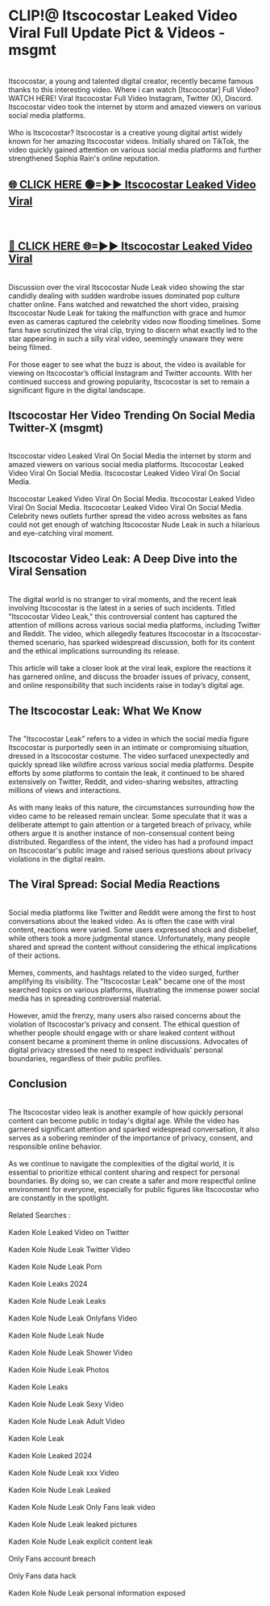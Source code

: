 # CLIP!@ Itscocostar Leaked Video Viral Full Update Pict & Videos - msgmt
<br>
Itscocostar, a young and talented digital creator, recently became famous thanks to this interesting video. Where i can watch [Itscocostar] Full Video? WATCH HERE! Viral Itscocostar Full Video Instagram, Twitter (X), Discord. Itscocostar video took the internet by storm and amazed viewers on various social media platforms.
<br><br>
Who is Itscocostar? Itscocostar is a creative young digital artist widely known for her amazing Itscocostar videos. Initially shared on TikTok, the video quickly gained attention on various social media platforms and further strengthened Sophia Rain's online reputation.
<br>
<h2><a href="https://bestclip.site?title=Itscocostar">🌐 CLICK HERE 🟢=►► Itscocostar Leaked Video Viral</a></h2>
<br>
<h2><a href="https://bestclip.site?title=Itscocostar">🔴 CLICK HERE 🌐=►► Itscocostar Leaked Video Viral</a></h2>
<br>
Discussion over the viral Itscocostar Nude Leak video showing the star candidly dealing with sudden wardrobe issues dominated pop culture chatter online. Fans watched and rewatched the short video, praising Itscocostar Nude Leak for taking the malfunction with grace and humor even as cameras captured the celebrity video now flooding timelines. Some fans have scrutinized the viral clip, trying to discern what exactly led to the star appearing in such a silly viral video, seemingly unaware they were being filmed.
<br><br>
For those eager to see what the buzz is about, the video is available for viewing on Itscocostar’s official Instagram and Twitter accounts. With her continued success and growing popularity, Itscocostar is set to remain a significant figure in the digital landscape.
<br>
<h2>Itscocostar Her Video Trending On Social Media Twitter-X (msgmt)</h2>
<br>
Itscocostar video Leaked Viral On Social Media the internet by storm and amazed viewers on various social media platforms. Itscocostar Leaked Video Viral On Social Media. Itscocostar Leaked Video Viral On Social Media.
<br><br>
Itscocostar Leaked Video Viral On Social Media. Itscocostar Leaked Video Viral On Social Media. Itscocostar Leaked Video Viral On Social Media. Celebrity news outlets further spread the video across websites as fans could not get enough of watching Itscocostar Nude Leak in such a hilarious and eye-catching viral moment.
<br>
<h2>Itscocostar Video Leak: A Deep Dive into the Viral Sensation</h2>
<br>
The digital world is no stranger to viral moments, and the recent leak involving Itscocostar is the latest in a series of such incidents. Titled "Itscocostar Video Leak," this controversial content has captured the attention of millions across various social media platforms, including Twitter and Reddit. The video, which allegedly features Itscocostar in a Itscocostar-themed scenario, has sparked widespread discussion, both for its content and the ethical implications surrounding its release.
<br><br>
This article will take a closer look at the viral leak, explore the reactions it has garnered online, and discuss the broader issues of privacy, consent, and online responsibility that such incidents raise in today’s digital age.
<br>
<h2>The Itscocostar Leak: What We Know</h2>
<br>
The "Itscocostar Leak" refers to a video in which the social media figure Itscocostar is purportedly seen in an intimate or compromising situation, dressed in a Itscocostar costume. The video surfaced unexpectedly and quickly spread like wildfire across various social media platforms. Despite efforts by some platforms to contain the leak, it continued to be shared extensively on Twitter, Reddit, and video-sharing websites, attracting millions of views and interactions.
<br><br>
As with many leaks of this nature, the circumstances surrounding how the video came to be released remain unclear. Some speculate that it was a deliberate attempt to gain attention or a targeted breach of privacy, while others argue it is another instance of non-consensual content being distributed. Regardless of the intent, the video has had a profound impact on Itscocostar's public image and raised serious questions about privacy violations in the digital realm.
<br>
<h2>The Viral Spread: Social Media Reactions</h2>
<br>
Social media platforms like Twitter and Reddit were among the first to host conversations about the leaked video. As is often the case with viral content, reactions were varied. Some users expressed shock and disbelief, while others took a more judgmental stance. Unfortunately, many people shared and spread the content without considering the ethical implications of their actions.
<br><br>
Memes, comments, and hashtags related to the video surged, further amplifying its visibility. The "Itscocostar Leak" became one of the most searched topics on various platforms, illustrating the immense power social media has in spreading controversial material.
<br><br>
However, amid the frenzy, many users also raised concerns about the violation of Itscocostar’s privacy and consent. The ethical question of whether people should engage with or share leaked content without consent became a prominent theme in online discussions. Advocates of digital privacy stressed the need to respect individuals' personal boundaries, regardless of their public profiles.
<br>
<h2>Conclusion</h2>
<br>
The Itscocostar video leak is another example of how quickly personal content can become public in today's digital age. While the video has garnered significant attention and sparked widespread conversation, it also serves as a sobering reminder of the importance of privacy, consent, and responsible online behavior.
<br><br>
As we continue to navigate the complexities of the digital world, it is essential to prioritize ethical content sharing and respect for personal boundaries. By doing so, we can create a safer and more respectful online environment for everyone, especially for public figures like Itscocostar who are constantly in the spotlight.
<br><br>
Related Searches :
<br><br>
Kaden Kole Leaked Video on Twitter
<br><br>
Kaden Kole Nude Leak Twitter Video
<br><br>
Kaden Kole Nude Leak Porn
<br><br>
Kaden Kole Leaks 2024
<br><br>
Kaden Kole Nude Leak Leaks
<br><br>
Kaden Kole Nude Leak Onlyfans Video
<br><br>
Kaden Kole Nude Leak Nude
<br><br>
Kaden Kole Nude Leak Shower Video
<br><br>
Kaden Kole Nude Leak Photos
<br><br>
Kaden Kole Leaks
<br><br>
Kaden Kole Nude Leak Sexy Video
<br><br>
Kaden Kole Nude Leak Adult Video
<br><br>
Kaden Kole Leak
<br><br>
Kaden Kole Leaked 2024
<br><br>
Kaden Kole Nude Leak xxx Video
<br><br>
Kaden Kole Nude Leak Leaked
<br><br>
Kaden Kole Nude Leak Only Fans leak video
<br><br>
Kaden Kole Nude Leak leaked pictures
<br><br>
Kaden Kole Nude Leak explicit content leak
<br><br>
Only Fans account breach
<br><br>
Only Fans data hack
<br><br>
Kaden Kole Nude Leak personal information exposed